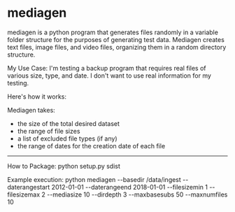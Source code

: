 # mediagen
mediagen is a python program that generates files randomly in a variable folder structure for the purposes of generating test data. Mediagen creates text files, image files, and video files, organizing them in a random directory structure.  

My Use Case:
I'm testing a backup program that requires real files of various size, type, and date. I don't want to use real information for my testing. 

Here's how it works:

Mediagen takes:
- the size of the total desired dataset
- the range of file sizes
- a list of excluded file types (if any)
- the range of dates for the creation date of each file
 

----

How to Package: python setup.py sdist




Example execution: 
python mediagen --basedir /data/ingest --daterangestart 2012-01-01 --daterangeend 2018-01-01 --filesizemin 1 --filesizemax 2 --mediasize 10 --dirdepth 3 --maxbasesubs 50 --maxnumfiles 10
